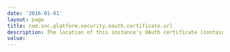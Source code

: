 ```yaml
---
date: '2016-01-01'
layout: page
title: com.snc.platform.security.oauth.certificate.url
description: The location of this instance's OAuth certificate (containing its public key) 
value:  
---
```

